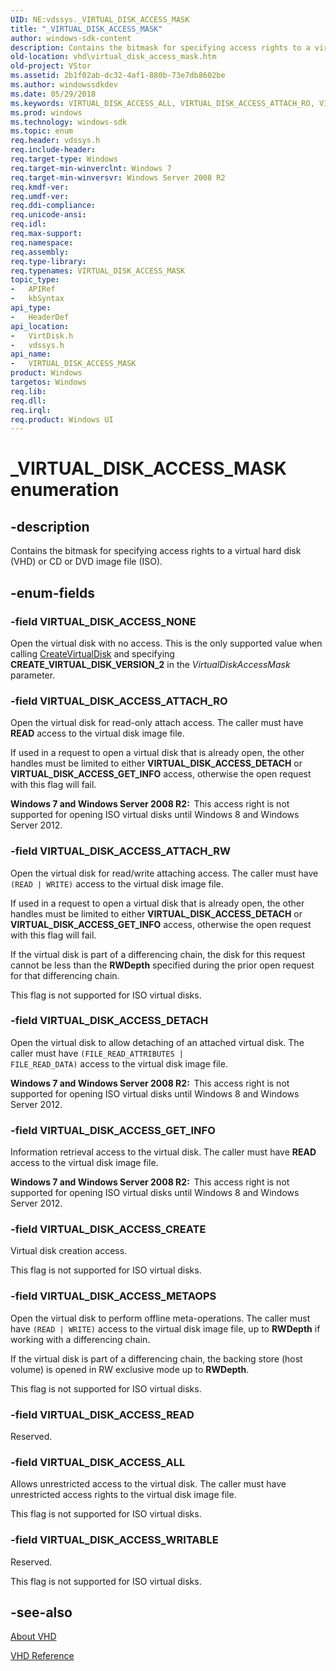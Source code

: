 ```yaml
---
UID: NE:vdssys._VIRTUAL_DISK_ACCESS_MASK
title: "_VIRTUAL_DISK_ACCESS_MASK"
author: windows-sdk-content
description: Contains the bitmask for specifying access rights to a virtual hard disk (VHD) or CD or DVD image file (ISO).
old-location: vhd\virtual_disk_access_mask.htm
old-project: VStor
ms.assetid: 2b1f02ab-dc32-4af1-880b-73e7db8602be
ms.author: windowssdkdev
ms.date: 05/29/2018
ms.keywords: VIRTUAL_DISK_ACCESS_ALL, VIRTUAL_DISK_ACCESS_ATTACH_RO, VIRTUAL_DISK_ACCESS_ATTACH_RW, VIRTUAL_DISK_ACCESS_CREATE, VIRTUAL_DISK_ACCESS_DETACH, VIRTUAL_DISK_ACCESS_GET_INFO, VIRTUAL_DISK_ACCESS_MASK, VIRTUAL_DISK_ACCESS_MASK enumeration [VHD], VIRTUAL_DISK_ACCESS_METAOPS, VIRTUAL_DISK_ACCESS_NONE, VIRTUAL_DISK_ACCESS_READ, VIRTUAL_DISK_ACCESS_WRITABLE, _VIRTUAL_DISK_ACCESS_MASK, vdssys/VIRTUAL_DISK_ACCESS_ALL, vdssys/VIRTUAL_DISK_ACCESS_ATTACH_RO, vdssys/VIRTUAL_DISK_ACCESS_ATTACH_RW, vdssys/VIRTUAL_DISK_ACCESS_CREATE, vdssys/VIRTUAL_DISK_ACCESS_DETACH, vdssys/VIRTUAL_DISK_ACCESS_GET_INFO, vdssys/VIRTUAL_DISK_ACCESS_MASK, vdssys/VIRTUAL_DISK_ACCESS_METAOPS, vdssys/VIRTUAL_DISK_ACCESS_NONE, vdssys/VIRTUAL_DISK_ACCESS_READ, vdssys/VIRTUAL_DISK_ACCESS_WRITABLE, vhd.virtual_disk_access_mask, virtdisk/VIRTUAL_DISK_ACCESS_ALL, virtdisk/VIRTUAL_DISK_ACCESS_ATTACH_RO, virtdisk/VIRTUAL_DISK_ACCESS_ATTACH_RW, virtdisk/VIRTUAL_DISK_ACCESS_CREATE, virtdisk/VIRTUAL_DISK_ACCESS_DETACH, virtdisk/VIRTUAL_DISK_ACCESS_GET_INFO, virtdisk/VIRTUAL_DISK_ACCESS_MASK, virtdisk/VIRTUAL_DISK_ACCESS_METAOPS, virtdisk/VIRTUAL_DISK_ACCESS_NONE, virtdisk/VIRTUAL_DISK_ACCESS_READ, virtdisk/VIRTUAL_DISK_ACCESS_WRITABLE
ms.prod: windows
ms.technology: windows-sdk
ms.topic: enum
req.header: vdssys.h
req.include-header: 
req.target-type: Windows
req.target-min-winverclnt: Windows 7
req.target-min-winversvr: Windows Server 2008 R2
req.kmdf-ver: 
req.umdf-ver: 
req.ddi-compliance: 
req.unicode-ansi: 
req.idl: 
req.max-support: 
req.namespace: 
req.assembly: 
req.type-library: 
req.typenames: VIRTUAL_DISK_ACCESS_MASK
topic_type:
-	APIRef
-	kbSyntax
api_type:
-	HeaderDef
api_location:
-	VirtDisk.h
-	vdssys.h
api_name:
-	VIRTUAL_DISK_ACCESS_MASK
product: Windows
targetos: Windows
req.lib: 
req.dll: 
req.irql: 
req.product: Windows UI
---
```


# _VIRTUAL_DISK_ACCESS_MASK enumeration


## -description


Contains the bitmask for specifying access rights to a virtual hard disk (VHD) or CD or DVD image 
    file (ISO).


## -enum-fields




### -field VIRTUAL_DISK_ACCESS_NONE

Open the virtual disk with no access. This is the only supported value when calling 
       <a href="https://msdn.microsoft.com/9d9f187e-dea1-48ca-a3fe-9e9c513e9088">CreateVirtualDisk</a> and specifying  
       <b>CREATE_VIRTUAL_DISK_VERSION_2</b> in the 
       <i>VirtualDiskAccessMask</i> parameter.


### -field VIRTUAL_DISK_ACCESS_ATTACH_RO

Open the virtual disk for read-only attach access. The caller must have <b>READ</b> 
       access to the virtual disk image file.

If used in a request to open a virtual disk that is already open, the 
       other handles must be limited to either <b>VIRTUAL_DISK_ACCESS_DETACH</b> or 
       <b>VIRTUAL_DISK_ACCESS_GET_INFO</b> access, otherwise the open request with this flag will 
       fail.

<b>Windows 7 and Windows Server 2008 R2:  </b>This access right is not supported for opening ISO virtual disks until Windows 8 and 
        Windows Server 2012.


### -field VIRTUAL_DISK_ACCESS_ATTACH_RW

Open the virtual disk for read/write attaching access. The caller must have 
       <code>(READ | WRITE)</code> access to the virtual disk image file.

If used in a request to open a virtual disk that is already open, the other handles must be limited to either 
       <b>VIRTUAL_DISK_ACCESS_DETACH</b> or <b>VIRTUAL_DISK_ACCESS_GET_INFO</b> 
       access, otherwise the open request with this flag will fail.

If the virtual disk is part of a differencing chain, the disk for this request cannot be less than the 
       <b>RWDepth</b> specified during the prior open request for that differencing chain.

This flag is not supported for ISO virtual disks.


### -field VIRTUAL_DISK_ACCESS_DETACH

Open the virtual disk to allow detaching of an attached virtual disk. The caller must have 
       <code>(FILE_READ_ATTRIBUTES | FILE_READ_DATA)</code> access to the 
       virtual disk image file.

<b>Windows 7 and Windows Server 2008 R2:  </b>This access right is not supported for opening ISO virtual disks until Windows 8 and 
        Windows Server 2012.


### -field VIRTUAL_DISK_ACCESS_GET_INFO

Information retrieval access to the virtual disk. The caller must have <b>READ</b> 
       access to the virtual disk image file.

<b>Windows 7 and Windows Server 2008 R2:  </b>This access right is not supported for opening ISO virtual disks until Windows 8 and 
        Windows Server 2012.


### -field VIRTUAL_DISK_ACCESS_CREATE

Virtual disk creation access.

This flag is not supported for ISO virtual disks.


### -field VIRTUAL_DISK_ACCESS_METAOPS

Open the virtual disk to perform offline meta-operations. The caller must have 
       <code>(READ | WRITE)</code> access to the virtual disk image file, up 
       to  <b>RWDepth</b> if working with a differencing chain.

If the virtual disk is part of a differencing chain, the backing store (host volume) is opened in RW 
       exclusive mode up to <b>RWDepth</b>.

This flag is not supported for ISO virtual disks.


### -field VIRTUAL_DISK_ACCESS_READ

Reserved.


### -field VIRTUAL_DISK_ACCESS_ALL

Allows unrestricted access to the virtual disk. The caller must have unrestricted access rights to the 
       virtual disk image file.

This flag is not supported for ISO virtual disks.


### -field VIRTUAL_DISK_ACCESS_WRITABLE

Reserved.

This flag is not supported for ISO virtual disks.


## -see-also




<a href="https://msdn.microsoft.com/c9531c07-ad55-42b6-8685-7f55a47e8485">About VHD</a>



<a href="https://msdn.microsoft.com/3b5d0da0-2b23-4b7c-b007-ed3fe030926c">VHD Reference</a>
 

 

